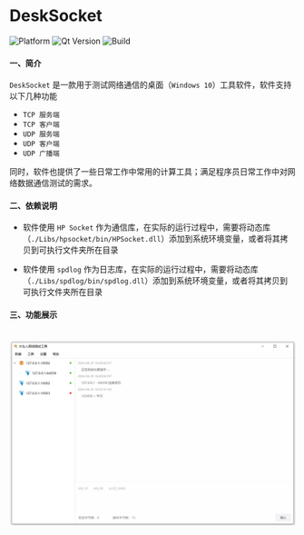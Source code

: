 # DeskSocket

![Platform](https://img.shields.io/badge/paltform-win10_x64-brightgreen)
![Qt Version](https://img.shields.io/badge/_Qt_-5.15.2-yellowgreen)
![Build](https://img.shields.io/badge/build-MSVC_2019_x64-blue)

#### 一、简介

`DeskSocket` 是一款用于测试网络通信的桌面（`Windows 10`）工具软件，软件支持以下几种功能

* `TCP 服务端`
* `TCP 客户端` 
* `UDP 服务端` 
* `UDP 客户端`
* `UDP 广播端`

同时，软件也提供了一些日常工作中常用的计算工具；满足程序员日常工作中对网络数据通信测试的需求。

#### 二、依赖说明

* 软件使用 `HP Socket` 作为通信库，在实际的运行过程中，需要将动态库（`./Libs/hpsocket/bin/HPSocket.dll`）添加到系统环境变量，或者将其拷贝到可执行文件夹所在目录

* 软件使用 `spdlog` 作为日志库，在实际的运行过程中，需要将动态库（`./Libs/spdlog/bin/spdlog.dll`）添加到系统环境变量，或者将其拷贝到可执行文件夹所在目录

#### 三、功能展示

​	![](Resource/help/p1.png)
